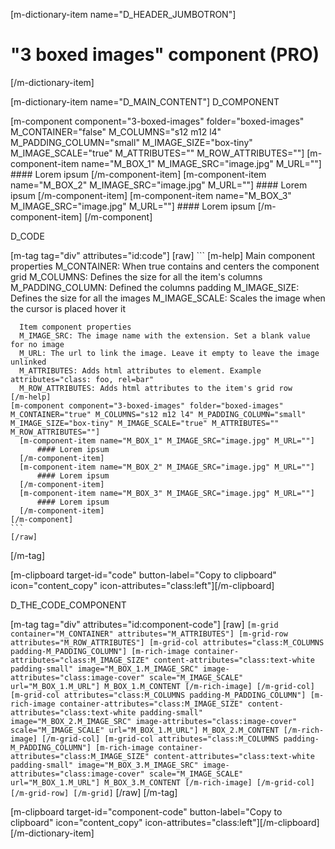 [m-dictionary-item name="D_HEADER_JUMBOTRON"]
  # "3 boxed images" component (PRO)
[/m-dictionary-item]

[m-dictionary-item name="D_MAIN_CONTENT"]
  D_COMPONENT

  [m-component component="3-boxed-images" folder="boxed-images" M_CONTAINER="false" M_COLUMNS="s12 m12 l4" M_PADDING_COLUMN="small" M_IMAGE_SIZE="box-tiny" M_IMAGE_SCALE="true" M_ATTRIBUTES="" M_ROW_ATTRIBUTES=""]
    [m-component-item name="M_BOX_1" M_IMAGE_SRC="image.jpg" M_URL=""]
        #### Lorem ipsum
    [/m-component-item]
    [m-component-item name="M_BOX_2" M_IMAGE_SRC="image.jpg" M_URL=""]
        #### Lorem ipsum
    [/m-component-item]
    [m-component-item name="M_BOX_3" M_IMAGE_SRC="image.jpg" M_URL=""]
        #### Lorem ipsum
    [/m-component-item]
  [/m-component]  

  D_CODE

  [m-tag tag="div" attributes="id:code"]
    [raw]
    ```
    [m-help]
      Main component properties
      M_CONTAINER: When true contains and centers the component grid
      M_COLUMNS: Defines the size for all the item's columns
      M_PADDING_COLUMN: Defined the columns padding
      M_IMAGE_SIZE: Defines the size for all the images
      M_IMAGE_SCALE: Scales the image when the cursor is placed hover it

      Item component properties
      M_IMAGE_SRC: The image name with the extension. Set a blank value for no image
      M_URL: The url to link the image. Leave it empty to leave the image unlinked
      M_ATTRIBUTES: Adds html attributes to element. Example attributes="class: foo, rel=bar"
      M_ROW_ATTRIBUTES: Adds html attributes to the item's grid row
    [/m-help]
    [m-component component="3-boxed-images" folder="boxed-images" M_CONTAINER="true" M_COLUMNS="s12 m12 l4" M_PADDING_COLUMN="small" M_IMAGE_SIZE="box-tiny" M_IMAGE_SCALE="true" M_ATTRIBUTES="" M_ROW_ATTRIBUTES=""]
      [m-component-item name="M_BOX_1" M_IMAGE_SRC="image.jpg" M_URL=""]
          #### Lorem ipsum
      [/m-component-item]
      [m-component-item name="M_BOX_2" M_IMAGE_SRC="image.jpg" M_URL=""]
          #### Lorem ipsum
      [/m-component-item]
      [m-component-item name="M_BOX_3" M_IMAGE_SRC="image.jpg" M_URL=""]
          #### Lorem ipsum
      [/m-component-item]
    [/m-component]  
    ```
    [/raw]
  [/m-tag]  

  [m-clipboard target-id="code" button-label="Copy to clipboard" icon="content_copy" icon-attributes="class:left"][/m-clipboard]

  D_THE_CODE_COMPONENT

  [m-tag tag="div" attributes="id:component-code"]
    [raw]
    ```
    [m-grid container="M_CONTAINER" attributes="M_ATTRIBUTES"]
      [m-grid-row attributes="M_ROW_ATTRIBUTES"]
        [m-grid-col attributes="class:M_COLUMNS padding-M_PADDING_COLUMN"]
          [m-rich-image container-attributes="class:M_IMAGE_SIZE" content-attributes="class:text-white padding-small" image="M_BOX_1.M_IMAGE_SRC" image-attributes="class:image-cover" scale="M_IMAGE_SCALE" url="M_BOX_1.M_URL"]
            M_BOX_1.M_CONTENT
          [/m-rich-image]
        [/m-grid-col]
        [m-grid-col attributes="class:M_COLUMNS padding-M_PADDING_COLUMN"]
          [m-rich-image container-attributes="class:M_IMAGE_SIZE" content-attributes="class:text-white padding-small" image="M_BOX_2.M_IMAGE_SRC" image-attributes="class:image-cover" scale="M_IMAGE_SCALE" url="M_BOX_1.M_URL"]
            M_BOX_2.M_CONTENT
          [/m-rich-image]
        [/m-grid-col]
        [m-grid-col attributes="class:M_COLUMNS padding-M_PADDING_COLUMN"]
          [m-rich-image container-attributes="class:M_IMAGE_SIZE" content-attributes="class:text-white padding-small" image="M_BOX_3.M_IMAGE_SRC" image-attributes="class:image-cover" scale="M_IMAGE_SCALE" url="M_BOX_1.M_URL"]
            M_BOX_3.M_CONTENT
          [/m-rich-image]
        [/m-grid-col]
      [/m-grid-row]
    [/m-grid]
    ```
    [/raw]
  [/m-tag]  

  [m-clipboard target-id="component-code" button-label="Copy to clipboard" icon="content_copy" icon-attributes="class:left"][/m-clipboard]
[/m-dictionary-item]
